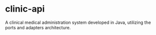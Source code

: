 # clinic-api
A clinical medical administration system developed in Java, utilizing the ports and adapters architecture.
